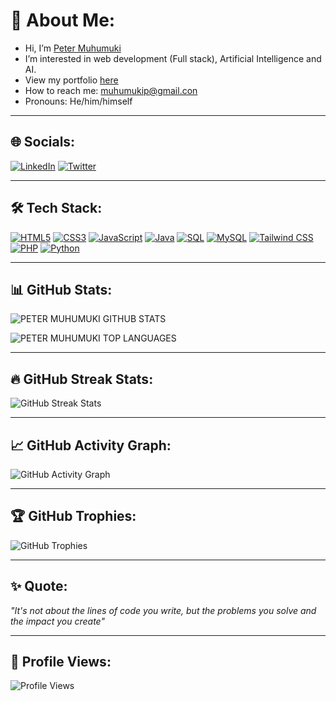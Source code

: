 # 👋 About Me:
- Hi, I’m [Peter Muhumuki](https://github.com/peterkahumu)
- I’m interested in web development (Full stack), Artificial Intelligence and AI.
- View my portfolio [here](https://petermuhumuki.netlify.app)
- How to reach me: [muhumukip@gmail.con](mailto:muhumukip@gmail.com)
- Pronouns: He/him/himself

---

## 🌐 Socials:
[![LinkedIn](https://img.shields.io/badge/LinkedIn-0077B5?style=for-the-badge&logo=linkedin&logoColor=white&labelColor=0077B5&border=none)](https://www.linkedin.com/in/peter-muhumuki-b494ba258/)
[![Twitter](https://img.shields.io/badge/Twitter-1DA1F2?style=for-the-badge&logo=twitter&logoColor=white&labelColor=1DA1F2&border=none)](https://x.com/kahumuinfo)

---

## 🛠 Tech Stack:
[![HTML5](https://img.shields.io/badge/HTML5-E34F26?style=for-the-badge&logo=html5&logoColor=white&border=none)](https://developer.mozilla.org/en-US/docs/Web/HTML)
[![CSS3](https://img.shields.io/badge/CSS3-1572B6?style=for-the-badge&logo=css3&logoColor=white&border=none)](https://developer.mozilla.org/en-US/docs/Web/CSS)
[![JavaScript](https://img.shields.io/badge/JavaScript-F7DF1E?style=for-the-badge&logo=javascript&logoColor=black&border=none)](https://developer.mozilla.org/en-US/docs/Web/JavaScript)
[![Java](https://img.shields.io/badge/Java-007396?style=for-the-badge&logo=java&logoColor=white&border=none)](https://www.java.com/)
[![SQL](https://img.shields.io/badge/SQL-4479A1?style=for-the-badge&logo=mysql&logoColor=white&border=none)](https://www.mysql.com/)
[![MySQL](https://img.shields.io/badge/MySQL-4479A1?style=for-the-badge&logo=mysql&logoColor=white&border=none)](https://www.mysql.com/)
[![Tailwind CSS](https://img.shields.io/badge/TailwindCSS-06B6D4?style=for-the-badge&logo=tailwindcss&logoColor=white&border=none)](https://tailwindcss.com/)
[![PHP](https://img.shields.io/badge/PHP-777BB4?style=for-the-badge&logo=php&logoColor=white&border=none)](https://www.php.net/)
[![Python](https://img.shields.io/badge/Python-3776AB?style=for-the-badge&logo=python&logoColor=white&border=none)](https://www.python.org/)

---

## 📊 GitHub Stats:
![PETER MUHUMUKI GITHUB STATS](https://github-readme-stats.vercel.app/api?username=peterkahumu&show_icons=true&theme=radical)

![PETER MUHUMUKI TOP LANGUAGES](https://github-readme-stats.vercel.app/api/top-langs/?username=peterkahumu&layout=compact&theme=radical)

---

## 🔥 GitHub Streak Stats:
![GitHub Streak Stats](https://github-readme-streak-stats.herokuapp.com/?user=peterkahumu&theme=dark&hide_border=true)

---

## 📈 GitHub Activity Graph:
![GitHub Activity Graph](https://github-readme-activity-graph.vercel.app/graph?username=peterkahumu&theme=github-compact&hide_border=true)

---

## 🏆 GitHub Trophies:
![GitHub Trophies](https://github-profile-trophy.vercel.app/?username=peterkahumu&theme=radical&no-bg=true&row=1&column=7)

---

## ✨ Quote:
_"It's not about the lines of code you write, but the problems you solve and the impact you create"_

---

## 👀 Profile Views:
![Profile Views](https://visitcount.itsvg.in/api?id=peterkahumu&icon=0&color=0)
